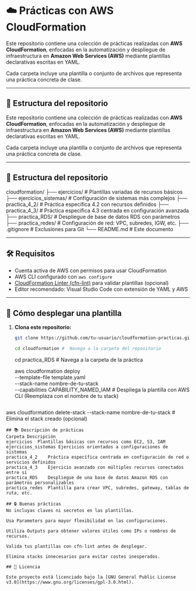 # ☁️ Prácticas con AWS CloudFormation

Este repositorio contiene una colección de prácticas realizadas con **AWS CloudFormation**, enfocadas en la automatización y despliegue de infraestructura en **Amazon Web Services (AWS)** mediante plantillas declarativas escritas en YAML.

Cada carpeta incluye una plantilla o conjunto de archivos que representa una práctica concreta de clase.

---

## 📁 Estructura del repositorio

Este repositorio contiene una colección de prácticas realizadas con **AWS CloudFormation**, enfocadas en la automatización y despliegue de infraestructura en **Amazon Web Services (AWS)** mediante plantillas declarativas escritas en YAML.

Cada carpeta incluye una plantilla o conjunto de archivos que representa una práctica concreta de clase.

---

## 📁 Estructura del repositorio

cloudformation/
├── ejercicios/ # Plantillas variadas de recursos básicos
├── ejercicios_sistemas/ # Configuración de sistemas más complejos
├── practica_4_2/ # Práctica específica 4.2 con recursos definidos
├── practica_4_3/ # Práctica específica 4.3 centrada en configuración avanzada
├── practica_RDS/ # Despliegue de base de datos RDS con parámetros
├── practica_redes/ # Configuración de red: VPC, subredes, IGW, etc.
├── .gitignore # Exclusiones para Git
└── README.md # Este documento

---

## 🛠 Requisitos

- Cuenta activa de AWS con permisos para usar CloudFormation
- AWS CLI configurado con `aws configure`
- [CloudFormation Linter (cfn-lint)](https://github.com/aws-cloudformation/cfn-lint) para validar plantillas (opcional)
- Editor recomendado: Visual Studio Code con extensión de YAML y AWS

---

## 🚀 Cómo desplegar una plantilla

1. **Clona este repositorio:**

   ```bash
   git clone https://github.com/tu-usuario/cloudformation-practicas.git

   cd cloudformation #  Navega a la carpeta del repositorio
   ```

   cd practica_RDS # Navega a la carpeta de la práctica

   aws cloudformation deploy \
  --template-file template.yaml \
  --stack-name nombre-de-tu-stack \
  --capabilities CAPABILITY_NAMED_IAM # Despliega la plantilla con AWS CLI (Reemplaza con el nombre de tu stack)
   ```

  aws cloudformation delete-stack --stack-name nombre-de-tu-stack # Elimina el stack creado (opcional)
   ```
## 📚 Descripción de prácticas
Carpeta	Descripción
ejercicios	Plantillas básicas con recursos como EC2, S3, IAM
ejercicios_sistemas	Ejercicios orientados a configuraciones de sistemas
practica_4_2	Práctica específica centrada en configuración de red o servicios definidos
practica_4_3	Ejercicio avanzado con múltiples recursos conectados entre sí
practica_RDS	Despliegue de una base de datos Amazon RDS con parámetros personalizables
practica_redes	Plantilla para crear VPC, subredes, gateway, tablas de ruta, etc.

## 🔒 Buenas prácticas
No incluyas claves ni secretos en las plantillas.

Usa Parameters para mayor flexibilidad en las configuraciones.

Utiliza Outputs para obtener valores útiles como IPs o nombres de recursos.

Valida tus plantillas con cfn-lint antes de desplegar.

Elimina stacks innecesarios para evitar costes inesperados.

## 📜 Licencia

Este proyecto está licenciado bajo la [GNU General Public License v3.0](https://www.gnu.org/licenses/gpl-3.0.html).




